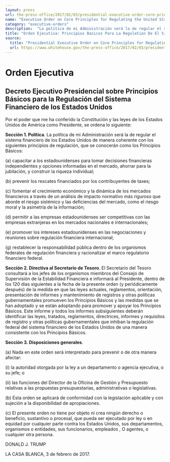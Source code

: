 ```yaml
---
layout: press
url: the-press-office/2017/02/03/presidential-executive-order-core-principles-regulating-united-states
name: "Executive Order on Core Principles for Regulating the United States Financial System"
category: "executive-orders"
description:  "La política de mi Administración será la de regular el sistema financiero de los Estados Unidos de manera coherente con los siguientes principios de regulación, que se conocerán como los Principios Básicos"
title: "Orden Ejecutiva: Principios Basicos Para La Regulation De El Sistema Financiero De Los Estados Unidos"
source:
  title: "Presidential Executive Order on Core Principles for Regulating the United States Financial System"
  url: https://www.whitehouse.gov/the-press-office/2017/02/03/presidential-executive-order-core-principles-regulating-united-states
---
```


# Orden Ejecutiva


## Decreto Ejecutivo Presidencial sobre Principios Básicos para la Regulación del Sistema Financiero de los Estados Unidos

Por el poder que me ha conferido la Constitución y las leyes de los Estados
Unidos de América como Presidente, se ordena lo siguiente:

**Sección 1. Política**. La política de mi Administración será la de regular el
sistema financiero de los Estados Unidos de manera coherente con los siguientes
principios de regulación, que se conocerán como los Principios Básicos:

(a) capacitar a los estadounidenses para tomar decisiones financieras
independientes y opciones informadas en el mercado, ahorrar para la jubilación,
y construir la riqueza individual;

(b) prevenir los rescates financiados por los contribuyentes de taxes;

(c) fomentar el crecimiento económico y la dinámica de los mercados financieros
a través de un análisis de impacto normativo más riguroso que aborde el riesgo
sistémico y las deficiencias del mercado, como el riesgo moral y la asimetría
de la información;

(d) permitir a las empresas estadounidenses ser competitivas con las empresas
extranjeras en los mercados nacionales e internacionales;

(e) promover los intereses estadounidenses en las negociaciones y reuniones
sobre regulación financiera internacional;

(g) restablecer la responsabilidad pública dentro de los organismos federales
de regulación financiera y racionalizar el marco regulatorio financiero
federal.

**Sección 2. Directiva al Secretario de Tesoro**. El Secretario del Tesoro
consultará a los jefes de los organismos miembros del Consejo de Supervisión de
la Estabilidad Financiera e informará al Presidente, dentro de los 120 días
siguientes a la fecha de la presente orden (y periódicamente después) de la
medida en que las leyes actuales, reglamentos, orientación, presentación de
informes y mantenimiento de registros y otras políticas gubernamentales
promueven los Principios Básicos y las medidas que se han adoptado y se están
adoptando para promover y apoyar los Principios Básicos. Este informe y todos
los informes subsiguientes deberán identificar las leyes, tratados,
reglamentos, directrices, informes y requisitos de registro y otras políticas
gubernamentales que inhiban la regulación federal del sistema financiero de los
Estados Unidos de una manera consistente con los Principios Básicos.

**Sección 3. Disposiciones generales**.

(a) Nada en este orden será interpretado para prevenir o de otra manera
afectar:

(i) la autoridad otorgada por la ley a un departamento o agencia ejecutiva, o
su jefe; o

(ii) las funciones del Director de la Oficina de Gestión y Presupuesto relativas
a las propuestas presupuestarias, administrativas o legislativas.

(b) Esta orden se aplicará de conformidad con la legislación aplicable y con
sujeción a la disponibilidad de apropiaciones.

(c) El presente orden no tiene por objeto ni crea ningún derecho o beneficio,
sustantivo o procesal, que pueda ser ejecutado por ley o en equidad por
cualquier parte contra los Estados Unidos, sus departamentos, organismos o
entidades, sus funcionarios, empleados , O agentes, o cualquier otra persona.

DONALD J. TRUMP

LA CASA BLANCA, 3 de febrero de 2017.

